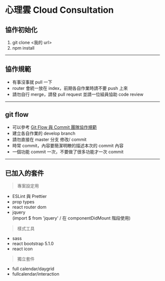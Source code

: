 # 心理雲 Cloud Consultation

## 協作初始化

1. git clone <我的 url>
2. npm install

---

## 協作規範

- 有事沒事就 pull 一下
- router 會統一放在 index，前期各自作業時請不要 push 上來
- 請勿自行 merge，請發 pull request 並請一位組員協助 code review

---

## git flow

- 可以參考 [Git Flow 與 Commit 團隊協作規範](https://syj0905.github.io/git/20201104/138987188/)
- 建立各自作業的 develop branch
- 請勿直接在 master 分支 修改/ commit
- 時常 commit，內容要簡潔明瞭的描述本次的 commit 內容
- 一個功能 commit 一次，不要做了很多功能才一次 commit

---

## 已加入的套件

> 專案設定用

- ESLint 與 Prettier
- prop types
- react router dom
- jquery <br>
  (import $ from 'jquery' / 在 componentDidMount 階段使用)

> 樣式工具

- sass
- react bootstrap 5.1.0
- react icon

> 獨立套件

- full calendar/daygrid
- fullcalendar/interaction
